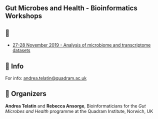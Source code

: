 ## Gut Microbes and Health - Bioinformatics Workshops




## :calendar:
 * [27-28 November 2019 - Analysis of microbiome and transcriptome datasets](28-11_Workshop.md)
  
 

## :e-mail: Info

For info: andrea.telatin@quadram.ac.uk

## :bust_in_silhouette: Organizers

**Andrea Telatin** and **Rebecca Ansorge**, Bioinformaticians for the _Gut Microbes and Health_ programme at the Quadram Institute, Norwich, UK
